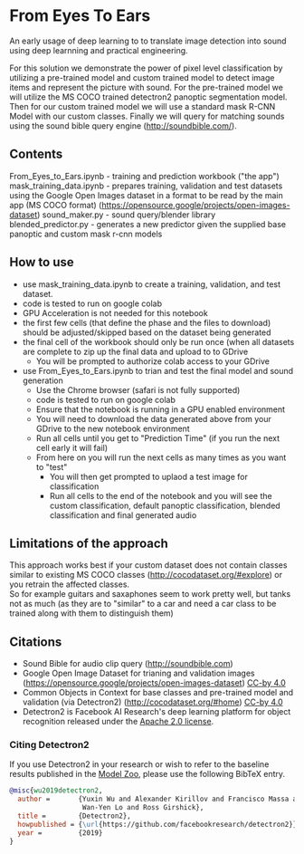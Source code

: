 # From Eyes To Ears

An early usage of deep learning to to translate image detection into sound using deep learnning and practical engineering.

For this solution we demonstrate the power of pixel level classification by utilizing a pre-trained model and custom trained model to detect image items and represent the picture with sound.
For the pre-trained model we will utilize the MS COCO trained detectron2 panoptic segmentation model.  Then for our custom trained model we will use a standard mask R-CNN Model with our custom classes.
Finally we will query for matching sounds using the sound bible query engine (http://soundbible.com/).

## Contents
From_Eyes_to_Ears.ipynb - training and prediction workbook ("the app")
mask_training_data.ipynb - prepares training, validation and test datasets using the Google Open Images dataset in a format to be read by the main app (MS COCO format) (https://opensource.google/projects/open-images-dataset)
sound_maker.py - sound query/blender library
blended_predictor.py - generates a new predictor given the supplied base panoptic and custom mask r-cnn models

## How to use
 *  use mask_training_data.ipynb to create a training, validation, and test dataset.
   * code is tested to run on google colab
   * GPU Acceleration is not needed for this notebook
   * the first few cells (that define the phase and the files to download) should be adjusted/skipped based on the dataset being generated
   * the final cell of the workbook should only be run once (when all datasets are complete to zip up the final data and upload to to GDrive 
     * You will be prompted to authorize colab access to your GDrive
 * use From_Eyes_to_Ears.ipynb to trian and test the final model and sound generation
   * Use the Chrome browser (safari is not fully supported)
   * code is tested to run on google colab
   * Ensure that the notebook is running in a GPU enabled environment
   * You will need to download the data generated above from your GDrive to the new notebook environment
   * Run all cells until you get to "Prediction Time" (if you run the next cell early it will fail)
   * From here on you will run the next cells as many times as you want to "test"
     * You will then get prompted to uplaod a test image for classification
     * Run all cells to the end of the notebook and you will see the custom classification, default panoptic classification, blended classification and final generated audio

## Limitations of the approach
This approach works best if your custom dataset does not contain classes similar to existing MS COCO classes (http://cocodataset.org/#explore) or you retrain the affected classes.  
So for example guitars and saxaphones seem to work pretty well, but tanks not as much (as they are to "similar" to a car and need a car class to be trained along with them to distinguish them)

## Citations
 * Sound Bible for audio clip query (http://soundbible.com)
 * Google Open Image Dataset for trianing and validation images (https://opensource.google/projects/open-images-dataset) [CC-by 4.0](LICENSE)
 * Common Objects in Context for base classes and pre-trained model and validation (via Detectron2) (http://cocodataset.org/#home) [CC-by 4.0](LICENSE)
 * Detectron2 is Facebook AI Research's deep learning platform for object recognition released under the [Apache 2.0 license](LICENSE).
### Citing Detectron2
If you use Detectron2 in your research or wish to refer to the baseline results published in the [Model Zoo](MODEL_ZOO.md), please use the following BibTeX entry.
```BibTeX
@misc{wu2019detectron2,
  author =       {Yuxin Wu and Alexander Kirillov and Francisco Massa and
                  Wan-Yen Lo and Ross Girshick},
  title =        {Detectron2},
  howpublished = {\url{https://github.com/facebookresearch/detectron2}},
  year =         {2019}
}
```
